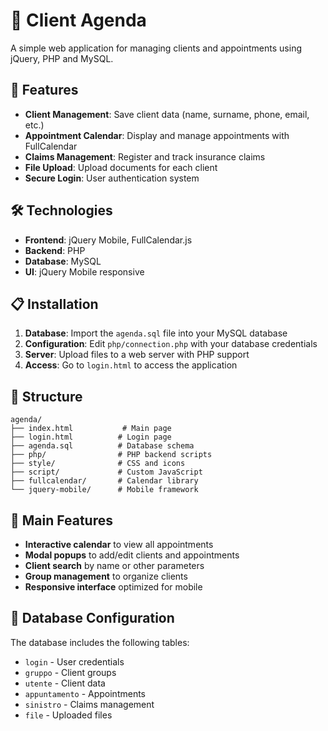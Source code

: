 # 📅 Client Agenda

A simple web application for managing clients and appointments using jQuery, PHP and MySQL.

## 🚀 Features

- **Client Management**: Save client data (name, surname, phone, email, etc.)
- **Appointment Calendar**: Display and manage appointments with FullCalendar
- **Claims Management**: Register and track insurance claims
- **File Upload**: Upload documents for each client
- **Secure Login**: User authentication system

## 🛠️ Technologies

- **Frontend**: jQuery Mobile, FullCalendar.js
- **Backend**: PHP
- **Database**: MySQL
- **UI**: jQuery Mobile responsive

## 📋 Installation

1. **Database**: Import the `agenda.sql` file into your MySQL database
2. **Configuration**: Edit `php/connection.php` with your database credentials
3. **Server**: Upload files to a web server with PHP support
4. **Access**: Go to `login.html` to access the application

## 📁 Structure

```
agenda/
├── index.html           # Main page
├── login.html          # Login page
├── agenda.sql          # Database schema
├── php/                # PHP backend scripts
├── style/              # CSS and icons
├── script/             # Custom JavaScript
├── fullcalendar/       # Calendar library
└── jquery-mobile/      # Mobile framework
```

## 🎯 Main Features

- **Interactive calendar** to view all appointments
- **Modal popups** to add/edit clients and appointments
- **Client search** by name or other parameters
- **Group management** to organize clients
- **Responsive interface** optimized for mobile

## 🔧 Database Configuration

The database includes the following tables:
- `login` - User credentials
- `gruppo` - Client groups
- `utente` - Client data
- `appuntamento` - Appointments
- `sinistro` - Claims management
- `file` - Uploaded files
